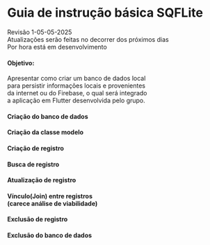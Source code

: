 # Guia de instrução básica SQFLite 
Revisão 1-05-05-2025
<br>Atualizações serão feitas no decorrer dos próximos dias 
<br>Por hora está em desenvolvimento 
#### Objetivo:

Apresentar como criar um banco de dados local 
<br>para persistir informações locais e provenientes 
<br>da internet ou do Firebase, o qual será integrado 
<br>a aplicação em Flutter desenvolvida pelo grupo.

#### Criação do banco de dados 
#### Criação da classe modelo 
#### Criação de registro 
#### Busca de registro 
#### Atualização de registro 
#### Vínculo(Join) entre registros<br>(carece análise de viabilidade)
#### Exclusão de registro 
#### Exclusão do banco de dados 


